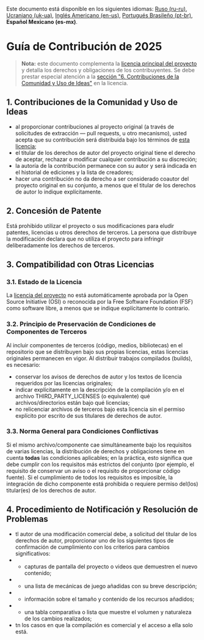 Este documento está disponible en los siguientes idiomas: [Ruso (ru-ru)](/other-langs/CONTRIBUTING_ru-ru.md), [Ucraniano (uk-ua)](/other-langs/CONTRIBUTING_uk-ua.md), [Inglés Americano (en-us)](/CONTRIBUTING.md), [Portugués Brasileño (pt-br)](/other-langs/CONTRIBUTING_pt-br.md), **Español Mexicano (es-mx)**.

# Guía de Contribución de 2025

> **Nota:** este documento complementa la [licencia principal del proyecto](/other-langs/LICENSE_es-mx.md) y detalla los derechos y obligaciones de los contribuyentes. Se debe prestar especial atención a la [sección "6. Contribuciones de la Comunidad y Uso de Ideas"](/other-langs/LICENSE_es-mx.md#1-contribuciones-de-la-comunidad-y-uso-de-ideas) en la licencia.

## 1. Contribuciones de la Comunidad y Uso de Ideas

* al proporcionar contribuciones al proyecto original (a través de solicitudes de extracción — pull requests, u otro mecanismo), usted acepta que su contribución será distribuida bajo los términos de [esta licencia](/other-langs/LICENSE_es-mx.md);
* el titular de los derechos de autor del proyecto original tiene el derecho de aceptar, rechazar o modificar cualquier contribución a su discreción;
* la autoría de la contribución permanece con su autor y será indicada en el historial de ediciones y la lista de creadores;
* hacer una contribución no da derecho a ser considerado coautor del proyecto original en su conjunto, a menos que el titular de los derechos de autor lo indique explícitamente.

## 2. Concesión de Patente

Está prohibido utilizar el proyecto o sus modificaciones para eludir patentes, licencias u otros derechos de terceros. La persona que distribuye la modificación declara que no utiliza el proyecto para infringir deliberadamente los derechos de terceros.

## 3. Compatibilidad con Otras Licencias

### 3.1. Estado de la Licencia

La [licencia del proyecto](/LICENSE_es-mx.md) no está automáticamente aprobada por la Open Source Initiative (OSI) o reconocida por la Free Software Foundation (FSF) como software libre, a menos que se indique explícitamente lo contrario.

### 3.2. Principio de Preservación de Condiciones de Componentes de Terceros

Al incluir componentes de terceros (código, medios, bibliotecas) en el repositorio que se distribuyen bajo sus propias licencias, estas licencias originales permanecen en vigor. Al distribuir trabajos compilados (builds), es necesario:

* conservar los avisos de derechos de autor y los textos de licencia requeridos por las licencias originales;
* indicar explícitamente en la descripción de la compilación y/o en el archivo THIRD_PARTY_LICENSES (o equivalente) qué archivos/directorios están bajo qué licencias;
* no relicenciar archivos de terceros bajo esta licencia sin el permiso explícito por escrito de sus titulares de derechos de autor.

### 3.3. Norma General para Condiciones Conflictivas

Si el mismo archivo/componente cae simultáneamente bajo los requisitos de varias licencias, la distribución de derechos y obligaciones tiene en cuenta **todas** las condiciones aplicables; en la práctica, esto significa que debe cumplir con los requisitos más estrictos del conjunto (por ejemplo, el requisito de conservar un aviso o el requisito de proporcionar código fuente). Si el cumplimiento de todos los requisitos es imposible, la integración de dicho componente está prohibida o requiere permiso del(los) titular(es) de los derechos de autor.

## 4. Procedimiento de Notificación y Resolución de Problemas

* tl autor de una modificación comercial debe, a solicitud del titular de los derechos de autor, proporcionar uno de los siguientes tipos de confirmación de cumplimiento con los criterios para cambios significativos:
* * capturas de pantalla del proyecto o videos que demuestren el nuevo contenido;
* * una lista de mecánicas de juego añadidas con su breve descripción;
* * información sobre el tamaño y contenido de los recursos añadidos;
* * una tabla comparativa o lista que muestre el volumen y naturaleza de los cambios realizados;
* tn los casos en que la compilación es comercial y el acceso a ella solo está.
